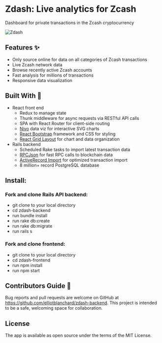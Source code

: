 # Zdash: Live analytics for Zcash
Dashboard for private transactions in the Zcash cryptocurrency

![Zdash](http://invisiblelightnetwork.com/wp-content/uploads/2021/03/zdash_comped.png)

## Features :sparkles:
* Only source online for data on all categories of Zcash transactions
* Live Zcash network data
* Browse recently active Zcash accounts
* Fast analysis for millions of transactions
* Responsive data visualization

## Built With :eyes:
* React front end
  * Redux to manage state
  * Thunk middleware for async requests via RESTful API calls
  * SPA with React Router for client-side routing
  * [Nivo](https://nivo.rocks) data viz for interactive SVG charts
  * [React Bootstrap](https://react-bootstrap.github.io) framework and CSS for styling
  * [React Grid Layout](https://www.npmjs.com/package/react-grid-layout) for chart and data organization
* Rails backend
  * Scheduled Rake tasks to import latest transaction data
  * [RPCJson](https://rubygems.org/gems/rpcjson) for fast RPC calls to blockchain data
  * [ActiveRecord Import](https://rubygems.org/gems/activerecord-import) for optimized transaction import
  * 8 million+ record PostgreSQL database

## Install:

### Fork and clone Rails API backend:
* git clone to your local directory
* cd zdash-backend
* run bundle install
* run rake db:create
* run rake db:migrate
* run rails s

### Fork and clone frontend:
* git clone to your local directory
* cd zdash-frontend
* run npm install
* run npm start

## Contributors Guide 👋
Bug reports and pull requests are welcome on GitHub at https://github.com/elliotblanchard/zdash-backend. This project is intended to be a safe, welcoming space for collaboration.

## License
The app is available as open source under the terms of the MIT License.